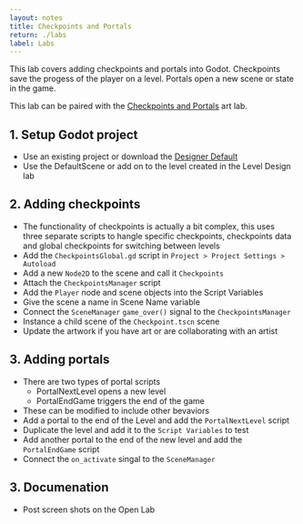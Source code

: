```yaml
---
layout: notes
title: Checkpoints and Portals
return: ./labs
label: Labs
---
```


This lab covers adding checkpoints and portals into Godot.  Checkpoints save the progess of the player on a level.  Portals open a new scene or state in the game.

This lab can be paired with the [Checkpoints and Portals](./2-8_Checkpoints_and_Portals) art lab.

## 1. Setup Godot project
- Use an existing project or download the [Designer Default](./Designer_Default.zip)
- Use the DefaultScene or add on to the level created in the Level Design lab

## 2. Adding checkpoints
- The functionality of checkpoints is actually a bit complex, this uses three separate scripts to hangle specific checkpoints, checkpoints data and global checkpoints for switching between levels
- Add the `CheckpointsGlobal.gd` script in `Project > Project Settings > Autoload`
- Add a new `Node2D` to the scene and call it `Checkpoints`
- Attach the `CheckpointsManager` script
- Add the `Player` node and scene objects into the Script Variables
- Give the scene a name in Scene Name variable
- Connect the `SceneManager` `game_over()` signal to the `CheckpointsManager`
- Instance a child scene of the `Checkpoint.tscn` scene
- Update the artwork if you have art or are collaborating with an artist


## 3. Adding portals
- There are two types of portal scripts
	- PortalNextLevel opens a new level
	- PortalEndGame triggers the end of the game
- These can be modified to include other bevaviors
- Add a portal to the end of the Level and add the `PortalNextLevel` script
- Duplicate the level and add it to the `Script Variables` to test
- Add another portal to the end of the new level and add the `PortalEndGame` script
- Connect the `on_activate` singal to the `SceneManager`

## 3. Documenation
- Post screen shots on the Open Lab
